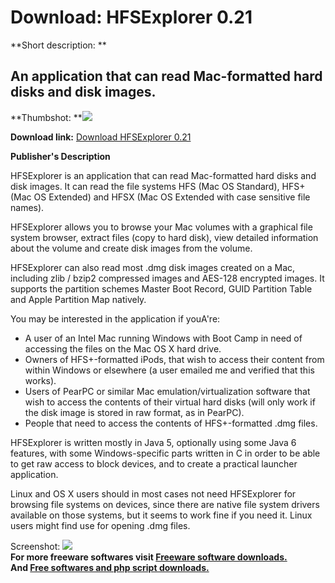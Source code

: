 # Download: HFSExplorer 0.21

**Short description: **

## An application that can read Mac-formatted hard disks and disk images.

  
**Thumbshot: **![](http://www.freewarefiles.com/screenshot/hfsexplorer_md.gif)   
  
**Download link:** [Download HFSExplorer 0.21](http://freesoftwares.boysofts.com/HFSExplorer_program_45773.html)  
  

**Publisher's Description**  
  

HFSExplorer is an application that can read Mac-formatted hard disks and disk
images. It can read the file systems HFS (Mac OS Standard), HFS+ (Mac OS
Extended) and HFSX (Mac OS Extended with case sensitive file names).

HFSExplorer allows you to browse your Mac volumes with a graphical file system
browser, extract files (copy to hard disk), view detailed information about
the volume and create disk images from the volume.

HFSExplorer can also read most .dmg disk images created on a Mac, including
zlib / bzip2 compressed images and AES-128 encrypted images. It supports the
partition schemes Master Boot Record, GUID Partition Table and Apple Partition
Map natively.

You may be interested in the application if youA're:

  * A user of an Intel Mac running Windows with Boot Camp in need of accessing the files on the Mac OS X hard drive. 
  * Owners of HFS+-formatted iPods, that wish to access their content from within Windows or elsewhere (a user emailed me and verified that this works). 
  * Users of PearPC or similar Mac emulation/virtualization software that wish to access the contents of their virtual hard disks (will only work if the disk image is stored in raw format, as in PearPC). 
  * People that need to access the contents of HFS+-formatted .dmg files. 

HFSExplorer is written mostly in Java 5, optionally using some Java 6
features, with some Windows-specific parts written in C in order to be able to
get raw access to block devices, and to create a practical launcher
application.

Linux and OS X users should in most cases not need HFSExplorer for browsing
file systems on devices, since there are native file system drivers available
on those systems, but it seems to work fine if you need it. Linux users might
find use for opening .dmg files.

  
  
Screenshot: ![](http://www.freewarefiles.com/screenshot/hfsexplorer.gif)  
**For more freeware softwares visit [Freeware software downloads.](http://freesoftwares.boysofts.com/)**   
**And [Free softwares and php script downloads.](http://www.boysofts.com/)**

